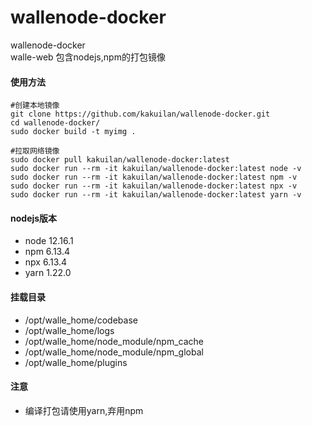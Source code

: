 # wallenode-docker
wallenode-docker  
walle-web 包含nodejs,npm的打包镜像


#### 使用方法
```shell
#创建本地镜像
git clone https://github.com/kakuilan/wallenode-docker.git
cd wallenode-docker/
sudo docker build -t myimg .

#拉取网络镜像
sudo docker pull kakuilan/wallenode-docker:latest
sudo docker run --rm -it kakuilan/wallenode-docker:latest node -v
sudo docker run --rm -it kakuilan/wallenode-docker:latest npm -v
sudo docker run --rm -it kakuilan/wallenode-docker:latest npx -v
sudo docker run --rm -it kakuilan/wallenode-docker:latest yarn -v
```

#### nodejs版本
- node  12.16.1
- npm   6.13.4
- npx   6.13.4
- yarn  1.22.0

#### 挂载目录
- /opt/walle_home/codebase
- /opt/walle_home/logs
- /opt/walle_home/node_module/npm_cache
- /opt/walle_home/node_module/npm_global
- /opt/walle_home/plugins

#### 注意
- 编译打包请使用yarn,弃用npm